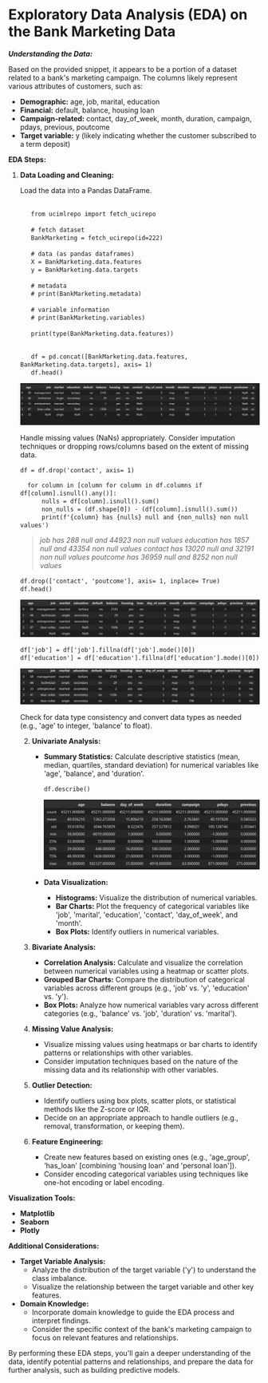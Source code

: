 # Exploratory Data Analysis (EDA) on the Bank Marketing Data

***Understanding the Data:***

Based on the provided snippet, it appears to be a portion of a dataset related to a bank's marketing campaign. The columns likely represent various attributes of customers, such as:

* **Demographic:** age, job, marital, education
* **Financial:** default, balance, housing loan
* **Campaign-related:** contact, day_of_week, month, duration, campaign, pdays, previous, poutcome
* **Target variable:** y (likely indicating whether the customer subscribed to a term deposit)

**EDA Steps:**

1. **Data Loading and Cleaning:**

   Load the data into a Pandas DataFrame.

   ```

      from ucimlrepo import fetch_ucirepo 

      # fetch dataset 
      BankMarketing = fetch_ucirepo(id=222) 

      # data (as pandas dataframes) 
      X = BankMarketing.data.features 
      y = BankMarketing.data.targets 

      # metadata 
      # print(BankMarketing.metadata) 

      # variable information 
      # print(BankMarketing.variables) 

      print(type(BankMarketing.data.features))
   ```

   ```

      df = pd.concat([BankMarketing.data.features, BankMarketing.data.targets], axis= 1)
      df.head()
   ```

   ![](assets/20241228_173304_image.png)

   Handle missing values (NaNs) appropriately. Consider imputation techniques or dropping rows/columns based on the extent of missing data.

   ```
   df = df.drop('contact', axis= 1)
   ```

   ```
     for column in [column for column in df.columns if df[column].isnull().any()]:
         nulls = df[column].isnull().sum()
         non_nulls = (df.shape[0]) - (df[column].isnull().sum())
         print(f'{column} has {nulls} null and {non_nulls} non null values')
   ```

   > *job has 288 null and 44923 non null values
   > education has 1857 null and 43354 non null values
   > contact has 13020 null and 32191 non null values
   > poutcome has 36959 null and 8252 non null values*
   >

   ```
   df.drop(['contact', 'poutcome'], axis= 1, inplace= True)
   df.head()
   ```

   ![](assets/20241228_180208_image.png)

   ```
   df['job'] = df['job'].fillna(df['job'].mode()[0])
   df['education'] = df['education'].fillna(df['education'].mode()[0])
   ```

   ![](assets/20241228_181855_image.png)

   Check for data type consistency and convert data types as needed (e.g., 'age' to integer, 'balance' to float).

   2. **Univariate Analysis:**

      * **Summary Statistics:** Calculate descriptive statistics (mean, median, quartiles, standard deviation) for numerical variables like 'age', 'balance', and 'duration'.

        ```
        df.describe()
        ```
        ![](assets/20241229_075744_describe.png)
      * **Data Visualization:**

        * **Histograms:** Visualize the distribution of numerical variables.
        * **Bar Charts:** Plot the frequency of categorical variables like 'job', 'marital', 'education', 'contact', 'day_of_week', and 'month'.
        * **Box Plots:** Identify outliers in numerical variables.
   3. **Bivariate Analysis:**

      * **Correlation Analysis:** Calculate and visualize the correlation between numerical variables using a heatmap or scatter plots.
      * **Grouped Bar Charts:** Compare the distribution of categorical variables across different groups (e.g., 'job' vs. 'y', 'education' vs. 'y').
      * **Box Plots:** Analyze how numerical variables vary across different categories (e.g., 'balance' vs. 'job', 'duration' vs. 'marital').
   4. **Missing Value Analysis:**

      * Visualize missing values using heatmaps or bar charts to identify patterns or relationships with other variables.
      * Consider imputation techniques based on the nature of the missing data and its relationship with other variables.
   5. **Outlier Detection:**

      * Identify outliers using box plots, scatter plots, or statistical methods like the Z-score or IQR.
      * Decide on an appropriate approach to handle outliers (e.g., removal, transformation, or keeping them).
   6. **Feature Engineering:**

      * Create new features based on existing ones (e.g., 'age_group', 'has_loan' [combining 'housing loan' and 'personal loan']).
      * Consider encoding categorical variables using techniques like one-hot encoding or label encoding.

**Visualization Tools:**

* **Matplotlib**
* **Seaborn**
* **Plotly**

**Additional Considerations:**

* **Target Variable Analysis:**
  * Analyze the distribution of the target variable ('y') to understand the class imbalance.
  * Visualize the relationship between the target variable and other key features.
* **Domain Knowledge:**
  * Incorporate domain knowledge to guide the EDA process and interpret findings.
  * Consider the specific context of the bank's marketing campaign to focus on relevant features and relationships.

By performing these EDA steps, you'll gain a deeper understanding of the data, identify potential patterns and relationships, and prepare the data for further analysis, such as building predictive models.
